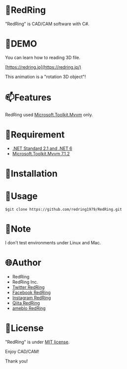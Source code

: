 # &#x1F9F0;RedRing
"RedRing" is CAD/CAM software with C#.

# :art:DEMO

You can learn how to reading 3D file.

[https://redring.jp](https://redring.jp/)

This animation is a "rotation 3D object"!

# :mailbox:Features

RedRing used [Microsoft.Toolkit.Mvvm](https://www.nuget.org/packages/Microsoft.Toolkit.Mvvm/) only.

# :rocket:Requirement

* [.NET Standard 2.1 and .NET 6](https://docs.microsoft.com/ja-jp/dotnet/fundamentals/)
* [Microsoft.Toolkit.Mvvm 7.1.2](https://docs.microsoft.com/en-us/windows/communitytoolkit/mvvm/introduction/)

# :office:Installation

# :construction:Usage

`$git clone https://github.com/redring1979/RedRing.git`
# :memo:Note

I don't test environments under Linux and Mac.

# :globe_with_meridians:Author

* RedRing
* RedRing Inc.
* [Twitter RedRing](https://twitter.com/RedRing1979)
* [Facebook RedRing](https://www.facebook.com/redring1979)
* [Instagram RedRing](https://www.instagram.com/redring1979)
* [Qiita RedRing](https://qiita.com/redring)
* [ameblo RedRing](https://ameblo.jp/redring1979)

# :notebook:License

"RedRing" is under [MIT license](https://en.wikipedia.org/wiki/MIT_License).

Enjoy CAD/CAM!

Thank you!
